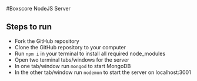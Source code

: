 #Boxscore NodeJS Server

## Steps to run
- Fork the GitHub repository
- Clone the GitHub repository to your computer
- Run `npm i` in your terminal to install all required node_modules
- Open two terminal tabs/windows for the server
- In one tab/window run `mongod` to start MongoDB
- In the other tab/window run `nodemon` to start the server on localhost:3001
